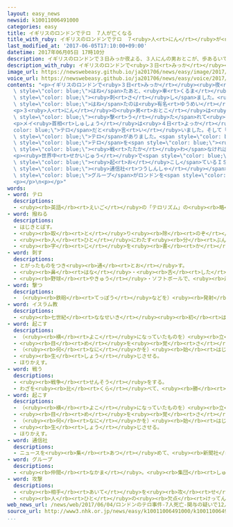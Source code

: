 ```yaml
---
layout: easy_news
newsid: k10011006491000
categories: easy
title: イギリスのロンドンでテロ　７人が亡くなる
title_with_ruby: イギリスのロンドンでテロ　７<ruby>人<rt>にん</rt></ruby>が<ruby>亡<rt>な</rt></ruby>くなる
last_modified_at: '2017-06-05T17:10:00+09:00'
datetime: 2017年06月05日 17時10分
description: イギリスのロンドンで３日みっか夜よる、３人にんの男おとこが、歩あるいている人ひとを車くるまではねたあと、車くるまから降おりて近ちかくのレストランなどにいた人ひとをナイフで刺さしました。
description_with_ruby: イギリスのロンドンで<ruby>３日<rt>みっか</rt></ruby><ruby>夜<rt>よる</rt></ruby>、３<ruby>人<rt>にん</rt></ruby>の<ruby>男<rt>おとこ</rt></ruby>が、<ruby>歩<rt>ある</rt></ruby>いている<ruby>人<rt>ひと</rt></ruby>を<ruby>車<rt>くるま</rt></ruby>ではねたあと、<ruby>車<rt>くるま</rt></ruby>から<ruby>降<rt>お</rt></ruby>りて<ruby>近<rt>ちか</rt></ruby>くのレストランなどにいた<ruby>人<rt>ひと</rt></ruby>をナイフで<ruby>刺<rt>さ</rt></ruby>しました。
image_url: https://newswebeasy.github.io/ja201706/news/easy/image/2017/06/05/k10011006491000.jpg
voice_url: https://newswebeasy.github.io/ja201706/news/easy/voice/2017/06/05/k10011006491000.mp3
contents: "<p>イギリスのロンドンで<ruby>３日<rt>みっか</rt></ruby><ruby>夜<rt>よる</rt></ruby>、３<ruby>人<rt>にん</rt></ruby>の<ruby>男<rt>おとこ</rt></ruby>が、<ruby>歩<rt>ある</rt></ruby>いている<ruby>人<rt>ひと</rt></ruby>を<ruby>車<rt>くるま</rt></ruby>で<span\
  \ style=\"color: blue;\">はね</span>たあと、<ruby>車<rt>くるま</rt></ruby>から<ruby>降<rt>お</rt></ruby>りて<ruby>近<rt>ちか</rt></ruby>くのレストランなどにいた<ruby>人<rt>ひと</rt></ruby>をナイフで<span\
  \ style=\"color: blue;\"><ruby>刺<rt>さ</rt></ruby>し</span>ました。<ruby>警察<rt>けいさつ</rt></ruby>などによると、７<ruby>人<rt>にん</rt></ruby>が<ruby>亡<rt>な</rt></ruby>くなって、４８<ruby>人<rt>にん</rt></ruby>がけがをしました。<ruby>車<rt>くるま</rt></ruby>が<ruby>人<rt>ひと</rt></ruby>を<span\
  \ style=\"color: blue;\">はね</span>たのは<ruby>有名<rt>ゆうめい</rt></ruby>なロンドン<ruby>橋<rt>ばし</rt></ruby>の<ruby>上<rt>うえ</rt></ruby>で、にぎやかな<ruby>所<rt>ところ</rt></ruby>です。</p>\n\
  <p>３<ruby>人<rt>にん</rt></ruby>の<ruby>男<rt>おとこ</rt></ruby>は<ruby>警察<rt>けいさつ</rt></ruby>に<span\
  \ style=\"color: blue;\"><ruby>撃<rt>う</rt></ruby>た</span>れて<ruby>死<rt>し</rt></ruby>にました。イギリスの<ruby>新聞<rt>しんぶん</rt></ruby>などは、この<ruby>中<rt>なか</rt></ruby>の<ruby>１人<rt>ひとり</rt></ruby>は<ruby>子<rt>こ</rt></ruby>どものころパキスタンから<ruby>来<rt>き</rt></ruby>た２７<ruby>歳<rt>さい</rt></ruby>の<ruby>男<rt>おとこ</rt></ruby>だと<ruby>伝<rt>つた</rt></ruby>えました。</p>\n\
  <p>メイ<ruby>首相<rt>しゅしょう</rt></ruby>は<ruby>４日<rt>よっか</rt></ruby>、これは<span style=\"\
  color: blue;\">テロ</span>だと<ruby>言<rt>い</rt></ruby>いました。そして「イギリスでは３か<ruby>月<rt>げつ</rt></ruby>に３<ruby>回<rt>かい</rt></ruby><span\
  \ style=\"color: blue;\">テロ</span>がありました。<span style=\"color: blue;\">イスラム<ruby>教<rt>きょう</rt></ruby></span>のためだと<ruby>言<rt>い</rt></ruby>って<span\
  \ style=\"color: blue;\">テロ</span>を<span style=\"color: blue;\"><ruby>起<rt>お</rt></ruby>こそ</span>うとする<ruby>考<rt>かんが</rt></ruby>え<ruby>方<rt>かた</rt></ruby>と<span\
  \ style=\"color: blue;\"><ruby>戦<rt>たたか</rt></ruby>わ</span>なければなりません」と<ruby>話<rt>はな</rt></ruby>しました。</p>\n\
  <p><ruby>世界中<rt>せかいじゅう</rt></ruby>で<span style=\"color: blue;\">テロ</span>を<span\
  \ style=\"color: blue;\"><ruby>起<rt>お</rt></ruby>こし</span>ているＩＳ＝イスラミックステートと<ruby>関係<rt>かんけい</rt></ruby>がある<span\
  \ style=\"color: blue;\"><ruby>通信社<rt>つうしんしゃ</rt></ruby></span>は<ruby>４日<rt>よっか</rt></ruby>、インターネットで「ＩＳの<span\
  \ style=\"color: blue;\">グループ</span>がロンドンを<span style=\"color: blue;\"><ruby>攻撃<rt>こうげき</rt></ruby></span>した」と<ruby>伝<rt>つた</rt></ruby>えました。</p>\n\
  <p></p>\n<p></p>"
words:
- word: テロ
  descriptions:
  - <ruby><rb>英語</rb><rt>えいご</rt></ruby>の「テロリズム」の<ruby><rb>略</rb><rt>りゃく</rt></ruby>。<ruby><rb>政治的</rb><rt>せいじてき</rt></ruby>な<ruby><rb>目的</rb><rt>もくてき</rt></ruby>を<ruby><rb>成</rb><rt>な</rt></ruby>しとげるためには、<ruby><rb>人</rb><rt>ひと</rt></ruby>の<ruby><rb>命</rb><rt>いのち</rt></ruby>をうばうような<ruby><rb>暴力</rb><rt>ぼうりょく</rt></ruby>を<ruby><rb>使</rb><rt>つか</rt></ruby>ってもよいとする<ruby><rb>考</rb><rt>かんが</rt></ruby>え。また、そのような<ruby><rb>考</rb><rt>かんが</rt></ruby>えで<ruby><rb>起</rb><rt>お</rt></ruby>こす<ruby><rb>事件</rb><rt>じけん</rt></ruby>。
- word: 撥ねる
  descriptions:
  - はじきとばす。
  - <ruby><rb>取</rb><rt>と</rt></ruby>り<ruby><rb>除</rb><rt>のぞ</rt></ruby>く。
  - <ruby><rb>人</rb><rt>ひと</rt></ruby>にわたす<ruby><rb>分</rb><rt>ぶん</rt></ruby>の<ruby><rb>一部分</rb><rt>いちぶぶん</rt></ruby>を<ruby><rb>自分</rb><rt>じぶん</rt></ruby>が<ruby><rb>取</rb><rt>と</rt></ruby>る。
  - <ruby><rb>字</rb><rt>じ</rt></ruby>を<ruby><rb>書</rb><rt>か</rt></ruby>くとき、<ruby><rb>線</rb><rt>せん</rt></ruby>の<ruby><rb>終</rb><rt>お</rt></ruby>わりをはらい<ruby><rb>上</rb><rt>あ</rt></ruby>げる。
- word: 刺す
  descriptions:
  - とがったものをつき<ruby><rb>通</rb><rt>とお</rt></ruby>す。
  - <ruby><rb>鼻</rb><rt>はな</rt></ruby>・<ruby><rb>舌</rb><rt>した</rt></ruby>・はだなどに、するどい<ruby><rb>刺激</rb><rt>しげき</rt></ruby>をあたえる。
  - <ruby><rb>野球</rb><rt>やきゅう</rt></ruby>・ソフトボールで、<ruby><rb>走者</rb><rt>そうしゃ</rt></ruby>にタッチして、アウトにする。
- word: 撃つ
  descriptions:
  - （<ruby><rb>鉄砲</rb><rt>てっぽう</rt></ruby>などを）<ruby><rb>発射</rb><rt>はっしゃ</rt></ruby>する。
- word: イスラム教
  descriptions:
  - <ruby><rb>七世紀</rb><rt>ななせいき</rt></ruby><ruby><rb>初</rb><rt>はじ</rt></ruby>め、アラビアでムハンマドが<ruby><rb>始</rb><rt>はじ</rt></ruby>めた、<ruby><rb>唯一</rb><rt>ゆいいつ</rt></ruby>の<ruby><rb>神</rb><rt>かみ</rt></ruby>アッラーを<ruby><rb>信</rb><rt>しん</rt></ruby>じる<ruby><rb>宗教</rb><rt>しゅうきょう</rt></ruby>。<ruby><rb>回教</rb><rt>かいきょう</rt></ruby>。
- word: 起こす
  descriptions:
  - （<ruby><rb>横</rb><rt>よこ</rt></ruby>になっていたものを）<ruby><rb>立</rb><rt>た</rt></ruby>たせる。
  - <ruby><rb>目</rb><rt>め</rt></ruby>を<ruby><rb>覚</rb><rt>さ</rt></ruby>まさせる。
  - （<ruby><rb>何</rb><rt>なに</rt></ruby>かを）<ruby><rb>始</rb><rt>はじ</rt></ruby>める。
  - <ruby><rb>生</rb><rt>しょう</rt></ruby>じさせる。
  - ほりかえす。
- word: 戦う
  descriptions:
  - <ruby><rb>戦争</rb><rt>せんそう</rt></ruby>をする。
  - わざを<ruby><rb>比</rb><rt>くら</rt></ruby>べて、<ruby><rb>勝</rb><rt>か</rt></ruby>ち<ruby><rb>負</rb><rt>ま</rt></ruby>けを<ruby><rb>決</rb><rt>き</rt></ruby>める。
- word: 起こす
  descriptions:
  - （<ruby><rb>横</rb><rt>よこ</rt></ruby>になっていたものを）<ruby><rb>立</rb><rt>た</rt></ruby>たせる。
  - <ruby><rb>目</rb><rt>め</rt></ruby>を<ruby><rb>覚</rb><rt>さ</rt></ruby>まさせる。
  - （<ruby><rb>何</rb><rt>なに</rt></ruby>かを）<ruby><rb>始</rb><rt>はじ</rt></ruby>める。
  - <ruby><rb>生</rb><rt>しょう</rt></ruby>じさせる。
  - ほりかえす。
- word: 通信社
  descriptions:
  - ニュースを<ruby><rb>集</rb><rt>あつ</rt></ruby>めて、<ruby><rb>新聞社</rb><rt>しんぶんしゃ</rt></ruby>・<ruby><rb>放送局</rb><rt>ほうそうきょく</rt></ruby>・<ruby><rb>雑誌社</rb><rt>ざっししゃ</rt></ruby>などに<ruby><rb>送</rb><rt>おく</rt></ruby>る<ruby><rb>仕事</rb><rt>しごと</rt></ruby>をする<ruby><rb>会社</rb><rt>かいしゃ</rt></ruby>。
- word: グループ
  descriptions:
  - <ruby><rb>仲間</rb><rt>なかま</rt></ruby>。<ruby><rb>集団</rb><rt>しゅうだん</rt></ruby>。
- word: 攻撃
  descriptions:
  - <ruby><rb>相手</rb><rt>あいて</rt></ruby>を<ruby><rb>攻</rb><rt>せ</rt></ruby>めること。
  - <ruby><rb>人</rb><rt>ひと</rt></ruby>の<ruby><rb>欠点</rb><rt>けってん</rt></ruby>や<ruby><rb>誤</rb><rt>あやま</rt></ruby>りを<ruby><rb>責</rb><rt>せ</rt></ruby>めること。
web_news_url: /news/web/2017/06/04/ロンドンのテロ事件-7人死亡-関与の疑いで12人拘束/
source_url: http://www3.nhk.or.jp/news/easy/k10011006491000/k10011006491000.html
...
```


